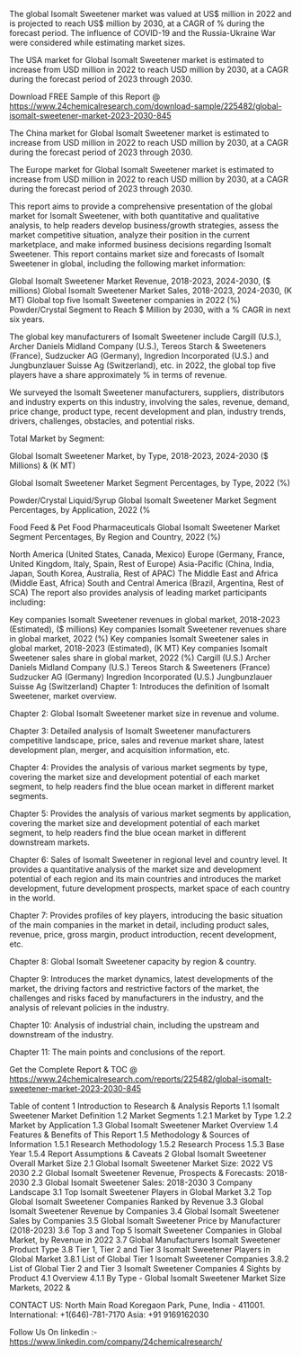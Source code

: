 The global Isomalt Sweetener market was valued at US$ million in 2022 and is projected to reach US$ million by 2030, at a CAGR of % during the forecast period. The influence of COVID-19 and the Russia-Ukraine War were considered while estimating market sizes.

The USA market for Global Isomalt Sweetener  market is estimated to increase from USD million in 2022 to reach USD million by 2030, at a CAGR during the forecast period of 2023 through 2030.

Download FREE Sample of this Report @ https://www.24chemicalresearch.com/download-sample/225482/global-isomalt-sweetener-market-2023-2030-845

The China market for Global Isomalt Sweetener  market is estimated to increase from USD million in 2022 to reach USD million by 2030, at a CAGR during the forecast period of 2023 through 2030.

The Europe market for Global Isomalt Sweetener  market is estimated to increase from USD million in 2022 to reach USD million by 2030, at a CAGR during the forecast period of 2023 through 2030.

This report aims to provide a comprehensive presentation of the global market for Isomalt Sweetener, with both quantitative and qualitative analysis, to help readers develop business/growth strategies, assess the market competitive situation, analyze their position in the current marketplace, and make informed business decisions regarding Isomalt Sweetener. This report contains market size and forecasts of Isomalt Sweetener in global, including the following market information:

Global Isomalt Sweetener Market Revenue, 2018-2023, 2024-2030, ($ millions)
Global Isomalt Sweetener Market Sales, 2018-2023, 2024-2030, (K MT)
Global top five Isomalt Sweetener companies in 2022 (%)
Powder/Crystal Segment to Reach $ Million by 2030, with a % CAGR in next six years.

The global key manufacturers of Isomalt Sweetener include Cargill (U.S.), Archer Daniels Midland Company (U.S.), Tereos Starch & Sweeteners (France), Sudzucker AG (Germany), Ingredion Incorporated (U.S.) and Jungbunzlauer Suisse Ag (Switzerland), etc. in 2022, the global top five players have a share approximately % in terms of revenue.

We surveyed the Isomalt Sweetener manufacturers, suppliers, distributors and industry experts on this industry, involving the sales, revenue, demand, price change, product type, recent development and plan, industry trends, drivers, challenges, obstacles, and potential risks.

Total Market by Segment:

Global Isomalt Sweetener Market, by Type, 2018-2023, 2024-2030 ($ Millions) & (K MT)

Global Isomalt Sweetener Market Segment Percentages, by Type, 2022 (%)

Powder/Crystal
Liquid/Syrup
Global Isomalt Sweetener Market Segment Percentages, by Application, 2022 (%

Food
Feed & Pet Food
Pharmaceuticals
Global Isomalt Sweetener Market Segment Percentages, By Region and Country, 2022 (%)

North America (United States, Canada, Mexico)
Europe (Germany, France, United Kingdom, Italy, Spain, Rest of Europe)
Asia-Pacific (China, India, Japan, South Korea, Australia, Rest of APAC)
The Middle East and Africa (Middle East, Africa)
South and Central America (Brazil, Argentina, Rest of SCA)
The report also provides analysis of leading market participants including:

Key companies Isomalt Sweetener revenues in global market, 2018-2023 (Estimated), ($ millions)
Key companies Isomalt Sweetener revenues share in global market, 2022 (%)
Key companies Isomalt Sweetener sales in global market, 2018-2023 (Estimated), (K MT)
Key companies Isomalt Sweetener sales share in global market, 2022 (%)
Cargill (U.S.)
Archer Daniels Midland Company (U.S.)
Tereos Starch & Sweeteners (France)
Sudzucker AG (Germany)
Ingredion Incorporated (U.S.)
Jungbunzlauer Suisse Ag (Switzerland)
Chapter 1: Introduces the definition of Isomalt Sweetener, market overview.

Chapter 2: Global Isomalt Sweetener market size in revenue and volume.

Chapter 3: Detailed analysis of Isomalt Sweetener manufacturers competitive landscape, price, sales and revenue market share, latest development plan, merger, and acquisition information, etc.

Chapter 4: Provides the analysis of various market segments by type, covering the market size and development potential of each market segment, to help readers find the blue ocean market in different market segments.

Chapter 5: Provides the analysis of various market segments by application, covering the market size and development potential of each market segment, to help readers find the blue ocean market in different downstream markets.

Chapter 6: Sales of Isomalt Sweetener in regional level and country level. It provides a quantitative analysis of the market size and development potential of each region and its main countries and introduces the market development, future development prospects, market space of each country in the world.

Chapter 7: Provides profiles of key players, introducing the basic situation of the main companies in the market in detail, including product sales, revenue, price, gross margin, product introduction, recent development, etc.

Chapter 8: Global Isomalt Sweetener capacity by region & country.

Chapter 9: Introduces the market dynamics, latest developments of the market, the driving factors and restrictive factors of the market, the challenges and risks faced by manufacturers in the industry, and the analysis of relevant policies in the industry.

Chapter 10: Analysis of industrial chain, including the upstream and downstream of the industry.

Chapter 11: The main points and conclusions of the report.

Get the Complete Report & TOC @ https://www.24chemicalresearch.com/reports/225482/global-isomalt-sweetener-market-2023-2030-845

Table of content
1 Introduction to Research & Analysis Reports
1.1 Isomalt Sweetener Market Definition
1.2 Market Segments
1.2.1 Market by Type
1.2.2 Market by Application
1.3 Global Isomalt Sweetener Market Overview
1.4 Features & Benefits of This Report
1.5 Methodology & Sources of Information
1.5.1 Research Methodology
1.5.2 Research Process
1.5.3 Base Year
1.5.4 Report Assumptions & Caveats
2 Global Isomalt Sweetener Overall Market Size
2.1 Global Isomalt Sweetener Market Size: 2022 VS 2030
2.2 Global Isomalt Sweetener Revenue, Prospects & Forecasts: 2018-2030
2.3 Global Isomalt Sweetener Sales: 2018-2030
3 Company Landscape
3.1 Top Isomalt Sweetener Players in Global Market
3.2 Top Global Isomalt Sweetener Companies Ranked by Revenue
3.3 Global Isomalt Sweetener Revenue by Companies
3.4 Global Isomalt Sweetener Sales by Companies
3.5 Global Isomalt Sweetener Price by Manufacturer (2018-2023)
3.6 Top 3 and Top 5 Isomalt Sweetener Companies in Global Market, by Revenue in 2022
3.7 Global Manufacturers Isomalt Sweetener Product Type
3.8 Tier 1, Tier 2 and Tier 3 Isomalt Sweetener Players in Global Market
3.8.1 List of Global Tier 1 Isomalt Sweetener Companies
3.8.2 List of Global Tier 2 and Tier 3 Isomalt Sweetener Companies
4 Sights by Product
4.1 Overview
4.1.1 By Type - Global Isomalt Sweetener Market Size Markets, 2022 &

CONTACT US:
North Main Road Koregaon Park, Pune, India - 411001.
International: +1(646)-781-7170
Asia: +91 9169162030

Follow Us On linkedin :- https://www.linkedin.com/company/24chemicalresearch/

